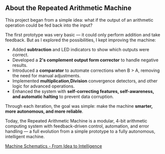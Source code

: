 ## About the Repeated Arithmetic Machine

This project began from a simple idea: what if the output of an arithmetic operation could be fed back into the input? 

The first prototype was very basic — it could only perform addition and take feedback. But as I explored the possibilities, I
kept improving the machine:

- Added **subtraction** and LED indicators to show which outputs were correct.  
- Developed a **2's complement output form corrector** to handle negative results.  
- Introduced a **comparator** to automate corrections when B > A, removing the need for manual adjustments.  
- Implemented **multiplication**,**Division** convergence detectors, and other logic for advanced operations.
- Enhanced the system with **self-correcting features, self-awareness, and automatic halting** to prevent data corruption.  

Through each iteration, the goal was simple: make the machine **smarter, more autonomous, and more reliable**.  

Today, the Repeated Arithmetic Machine is a modular, 4-bit arithmetic computing system with feedback-driven control, automation, and error handling — a full evolution from a simple prototype to a fully autonomous, intelligent machine.

[Machine Schematics - From Idea to Intelligence](Images/RAM_Project_Evolution.pdf)

